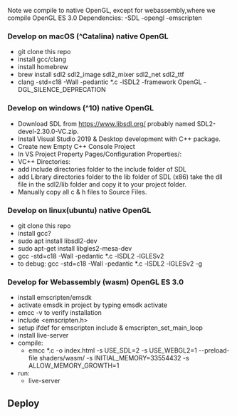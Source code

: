 Note we compile to native OpenGL, except for webassembly,where we compile OpenGL ES 3.0
Dependencies:
  -SDL
  -opengl
  -emscripten
  

### Develop on macOS (^Catalina) native OpenGL

- git clone this repo
- install gcc/clang
- install homebrew
- brew install sdl2 sdl2_image sdl2_mixer sdl2_net sdl2_ttf
- clang -std=c18 -Wall -pedantic \*.c -lSDL2 -framework OpenGL -DGL_SILENCE_DEPRECATION

### Develop on windows (^10) native OpenGL

- Download SDL from https://www.libsdl.org/
  probably named SDL2-devel-2.30.0-VC.zip.
- Install Visual Studio 2019 & Desktop development with C++ package.
- Create new Empty C++ Console Project
- In VS Project Property Pages/Configuration Properties/:
- VC++ Directories:
- add include directories folder to the include folder of SDL
- add Library directories folder to the lib folder of SDL (x86)
  take the dll file in the sdl2/lib folder and copy it to your project folder.
- Manually copy all c & h files to Source Files.

### Develop on linux(ubuntu) native OpenGL

- git clone this repo
- install gcc?
- sudo apt install libsdl2-dev
- sudo apt-get install libgles2-mesa-dev
- gcc -std=c18 -Wall -pedantic *.c -lSDL2 -lGLESv2
- to debug: gcc -std=c18 -Wall -pedantic *.c -lSDL2 -lGLESv2 -g 

### Develop for Webassembly (wasm) OpenGL ES 3.0

- install emscripten/emsdk
- activate emsdk in project by typing emsdk activate
- emcc -v to verify installation
- include <emscripten.h>
- setup ifdef for emscripten include & emscripten_set_main_loop
- install live-server
- compile:
  - emcc *.c -o index.html -s USE_SDL=2 -s USE_WEBGL2=1 --preload-file shaders/wasm/ -s INITIAL_MEMORY=33554432 -s ALLOW_MEMORY_GROWTH=1
- run:
  - live-server
## Deploy
